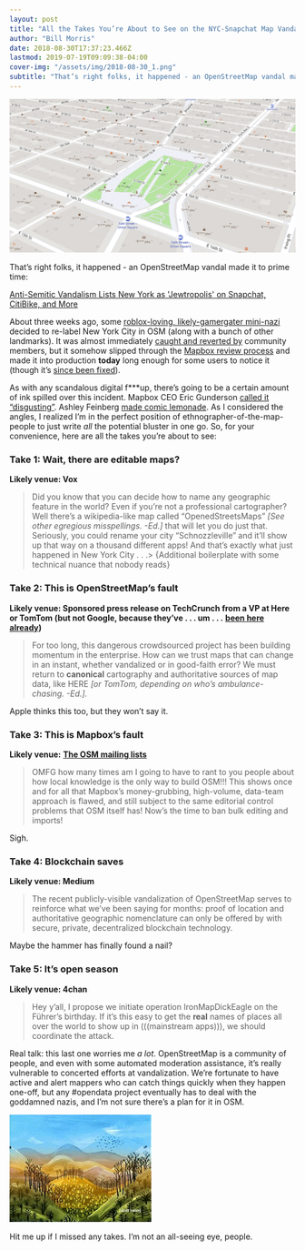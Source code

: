 ```yaml
---
layout: post
title: "All the Takes You’re About to See on the NYC-Snapchat Map Vandalism"
author: "Bill Morris"
date: 2018-08-30T17:37:23.466Z
lastmod: 2019-07-19T09:09:38-04:00
cover-img: "/assets/img/2018-08-30_1.png"
subtitle: "That’s right folks, it happened - an OpenStreetMap vandal made it to prime time"
---
```


![1](/shoals/assets/img/2018-08-30_1.png)

That’s right folks, it happened - an OpenStreetMap vandal made it to prime time:

[Anti-Semitic Vandalism Lists New York as &#39;Jewtropolis&#39; on Snapchat, CitiBike, and More](https://gizmodo.com/anti-semitic-vandalism-lists-new-york-as-jewtropolis-on-1828712009)

About three weeks ago, some [roblox-loving, likely-gamergater mini-nazi](https://www.google.com/search?q=MedwedianPresident&amp;oq=MedwedianPresident&amp;aqs=chrome..69i57.520j0j1&amp;sourceid=chrome&amp;ie=UTF-8) decided to re-label New York City in OSM (along with a bunch of other landmarks). It was almost immediately [caught and reverted by](https://www.openstreetmap.org/changeset/61555047) community members, but it somehow slipped through the [Mapbox review process](https://www.mapbox.com/help/how-mapbox-data-works/#data-sources) and made it into production **today** long enough for some users to notice it (though it’s [since been fixed](https://map.snapchat.com/@40.729782,-74.138598,8.80z)).

As with any scandalous digital f***up, there’s going to be a certain amount of ink spilled over this incident. Mapbox CEO Eric Gunderson [called it “disgusting”](https://techcrunch.com/2018/08/30/mapbox-vandalism/). Ashley Feinberg [made comic lemonade](https://twitter.com/ashleyfeinberg/status/1035149099560054784). As I considered the angles, I realized I’m in the perfect position of ethnographer-of-the-map-people to just write _all_ the potential bluster in one go. So, for your convenience, here are all the takes you’re about to see:

### Take 1: Wait, there are editable maps?

**Likely venue: Vox**
> Did you know that you can decide how to name any geographic feature in the world? Even if you’re not a professional cartographer? Well there’s a wikipedia-like map called “OpenedStreetsMaps” _[See other egregious misspellings. -Ed.]_ that will let you do just that. Seriously, you could rename your city “Schnozzleville” and it’ll show up that way on a thousand different apps! And that’s exactly what just happened in New York City . . .> {Additional boilerplate with some technical nuance that nobody reads}

### Take 2: This is OpenStreetMap’s fault

**Likely venue: Sponsored press release on TechCrunch from a VP at Here or TomTom (but not Google, because they’ve . . . um . . .** [**been here already**](https://medium.com/@vtcraghead/caught-in-the-cartographic-crossfire-33b2036897b)**)**
> For too long, this dangerous crowdsourced project has been building momentum in the enterprise. How can we trust maps that can change in an instant, whether vandalized or in good-faith error? We must return to **canonical** cartography and authoritative sources of map data, like HERE _[or TomTom, depending on who’s ambulance-chasing. -Ed.]._

Apple thinks this too, but they won’t say it.

### Take 3: This is Mapbox’s fault

**Likely venue:** [**The OSM mailing lists**](https://lists.openstreetmap.org/pipermail/talk-us/2018-August/thread.html)
> OMFG how many times am I going to have to rant to you people about how local knowledge is the only way to build OSM!!! This shows once and for all that Mapbox’s money-grubbing, high-volume, data-team approach is flawed, and still subject to the same editorial control problems that OSM itself has! Now’s the time to ban bulk editing and imports!

Sigh.

### Take 4: Blockchain saves

**Likely venue: Medium**
> The recent publicly-visible vandalization of OpenStreetMap serves to reinforce what we’ve been saying for months: proof of location and authoritative geographic nomenclature can only be offered by with secure, private, decentralized blockchain technology.

Maybe the hammer has finally found a nail?

### Take 5: It’s open season

**Likely venue: 4chan**
> Hey y’all, I propose we initiate operation IronMapDickEagle on the Führer’s birthday. If it’s this easy to get the **real** names of places all over the world to show up in (((mainstream apps))), we should coordinate the attack.

Real talk: this last one worries me _a lot_. OpenStreetMap is a community of people, and even with some automated moderation assistance, it’s really vulnerable to concerted efforts at vandalization. We’re fortunate to have active and alert mappers who can catch things quickly when they happen one-off, but any #opendata project eventually has to deal with the goddamned nazis, and I’m not sure there’s a plan for it in OSM.




![image](/shoals/assets/img/2018-08-30_2.gif)



Hit me up if I missed any takes. I’m not an all-seeing eye, people.
